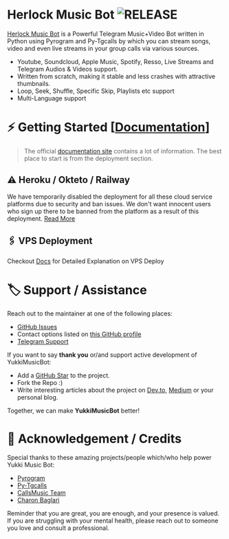 

# Herlock Music Bot <img src="https://img.shields.io/github/v/release/HerlockBots/HerlockMusicBot?color=black&logo=github&logoColor=black&style=social" alt="RELEASE">

[Herlock Music Bot](https://github.com/HeckBots/HerlockMusicBot) is a Powerful Telegram Music+Video Bot written in Python using Pyrogram and Py-Tgcalls by which you can stream songs, video and even live streams in your group calls via various sources.

* Youtube, Soundcloud, Apple Music, Spotify, Resso, Live Streams and Telegram Audios & Videos support.
* Written from scratch, making it stable and less crashes with attractive thumbnails.
* Loop, Seek, Shuffle, Specific Skip, Playlists etc support
* Multi-Language support


# ⚡️ Getting Started [[Documentation](https://notreallyshikhar.gitbook.io/Herlockmusicbot/)]

> The official [documentation site](https://notreallyshikhar.gitbook.io/herlockmusicbot/) contains a lot of information. The best place to start is from the deployment section.

## ⚠️ Heroku / Okteto / Railway

We have temporarily disabled the deployment for  all these cloud service platforms due to security and ban issues. We don't want innocent users who sign up there to be banned from the platform as a result of this deployment. [Read More](https://t.me/HerlockProjects)



## 🖇 VPS Deployment

Checkout [Docs](https://notreallyshikhar.gitbook.io/herlockmusicbot/deployment/local-hosting-or-vps) for Detailed Explanation on VPS Deploy


# 🏷 Support / Assistance

Reach out to the maintainer at one of the following places:

- [GitHub Issues](https://github.com/HerlockBots/herlockmusicbot)
- Contact options listed on [this GitHub profile](https://github.com/SakirBey1)
- [Telegram Support](https://t.me/HerlockProjects)

If you want to say **thank you** or/and support active development of YukkiMusicBot:

- Add a [GitHub Star](https://github.com/HerlockBots/HerlockMusicBot) to the project.
- Fork the Repo :)
- Write interesting articles about the project on [Dev.to](https://dev.to/), [Medium](https://medium.com/) or your personal blog.

Together, we can make **YukkiMusicBot** better!
# 📑 Acknowledgement / Credits

Special thanks to these amazing projects/people which/who help power Yukki Music Bot:

- [Pyrogram](https://github.com/pyrogram/pyrogram)
- [Py-Tgcalls](https://github.com/pytgcalls/pytgcalls)
- [CallsMusic Team](https://github.com/Callsmusic)
- [Charon Baglari](https://github.com/XCBv021)


Reminder that you are great, you are enough, and your presence is valued. If you are struggling with your mental health, please reach out to someone you love and consult a professional.
